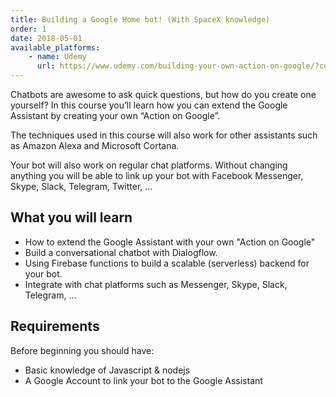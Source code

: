```yaml
---
title: Building a Google Home bot! (With SpaceX knowledge)
order: 1
date: 2018-05-01
available_platforms:
    - name: Udemy
      url: https://www.udemy.com/building-your-own-action-on-google/?couponCode=SAVJEE
---
```


Chatbots are awesome to ask quick questions, but how do you create one yourself? In this course you’ll learn how you can extend the Google Assistant by creating your own “Action on Google”.

<!--more-->

The techniques used in this course will also work for other assistants such as Amazon Alexa and Microsoft Cortana.

Your bot will also work on regular chat platforms. Without changing anything you will be able to link up your bot with Facebook Messenger, Skype, Slack, Telegram, Twitter, ...

## What you will learn
* How to extend the Google Assistant with your own "Action on Google"
* Build a conversational chatbot with Dialogflow.
* Using Firebase functions to build a scalable (serverless) backend for your bot.
* Integrate with chat platforms such as Messenger, Skype, Slack, Telegram, ...

## Requirements
Before beginning you should have:

* Basic knowledge of Javascript & nodejs
* A Google Account to link your bot to the Google Assistant
